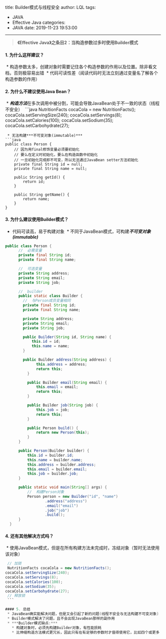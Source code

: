 title: Builder模式与线程安全
author: LQL
tags:
  - JAVA
  - Effective Java
categories:
  - JAVA
date: 2019-11-23 19:53:00
---
>**《Effective Java》之条目2：当构造参数过多时使用Builder模式**

#### 1. 为什么这样建议？
  * 构造参数太多，创建对象时需要记住各个构造参数的作用以及位置。除非看文档，否则极容易出错
  * 代码可读性差（阅读代码时无法立刻通过变量名了解各个构造参数的作用）
  
#### 2. 为什么不建议使用Java Bean？
  * ***构造方法***在多次调用中被分割，可能会导致JavaBean处于不一致的状态（线程不安全）
  ```java
  NutritionFacts cocaCola = new NutritionFacts();
  cocaCola.setServingSize(240);
  cocaCola.setServings(8);
  cocaCola.setCalories(100);
  cocaCola.setSodium(35);
  cocaCola.setCarbohydrate(27);
  ```
  * 无法构建***不可变对象(immutable)***
  ```java
  public class Person {
      // 因为用final修饰变量必须要初始化
      // 要么在定义时初始化，要么在构造函数中初始化
      // 一旦初始化完成即不可变，所以无法通过JavaBean setter方法初始化
      private final String id = null;
      private final String name = null;

      public String getId() {
          return id;
      }

      public String getName() {
          return name;
      }
  }
  ```
  
#### 3. 为什么建议使用Builder模式？
  * 代码可读高，易于构建对象
  * 不同于JavaBean模式，可构建***不可变对象(immutable)***
```java
public class Person {
      //  必需变量
      private final String id;
      private final String name;

      //  可选变量
      private String address;
      private String email;
      private String job;

      //  builder
      public static class Builder {
        //  与Person成员变量相同
        private final String id;
        private final String name;

        private String address;
        private String email;
        private String job;

        public Builder(String id, String name) {
            this.id = id;
            this.name = name;
        }

        public Builder address(String address) {
              this.address = address;
              return this;
          }

          public Builder email(String email) {
              this.email = email;
              return this;
          }

          public Builder job(String job) {
              this.job = job;
              return this;
          }

          public Person build() {
              return new Person(this);
          }
      }

      public Person(Builder builder) {
          this.id = builder.id;
          this.name = builder.name;
          this.address = builder.address;
          this.email = builder.email;
          this.job = builder.job;
      }

      public static void main(String[] args) {
          //  构建Person对象
          Person person = new Builder("id", "name")
                  .address("address")
                  .email("email")
                  .job("job")
                  .build();
      }
  }
  ```
  
#### 4. 还有其他解决方式吗？
  * 使用JavaBean模式，但是在所有构建方法未完成时，冻结对象（暂时无法使用该对象）
  ```java
  // 加锁
  NutritionFacts cocaCola = new NutritionFacts();
  cocaCola.setServingSize(240);
  cocaCola.setServings(8);
  cocaCola.setCalories(100);
  cocaCola.setSodium(35);
  cocaCola.setCarbohydrate(27);
  // 释放锁
  ```
  
#### 5. 总结
  * JavaBean确实能解决问题，但是又会引起了新的问题(线程不安全与无法构建不可变对象)
  * Builder模式解决了问题，且不会出现JavaBean那样的副作用
  * ***Builder模式缺点:***
    * 构建对象时，必须先构建Builder对象，有性能损耗
    * 比伸缩构造方法模式更冗长，因此只有在有足够的参数时才值得使用它，比如四个或更多